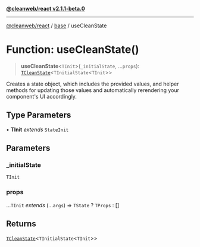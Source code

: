 [**@cleanweb/react v2.1.1-beta.0**](../../README.md)

***

[@cleanweb/react](../../modules.md) / [base](../README.md) / useCleanState

# Function: useCleanState()

> **useCleanState**\<`TInit`\>(`_initialState`, ...`props`): [`TCleanState`](../type-aliases/TCleanState.md)\<`TInitialState`\<`TInit`\>\>

Creates a state object, which includes the provided values, and helper methods for
updating those values and automatically rerendering your component's UI accordingly.

## Type Parameters

• **TInit** *extends* `StateInit`

## Parameters

### \_initialState

`TInit`

### props

...`TInit` *extends* (...`args`) => `TState` ? `TProps` : \[\]

## Returns

[`TCleanState`](../type-aliases/TCleanState.md)\<`TInitialState`\<`TInit`\>\>
